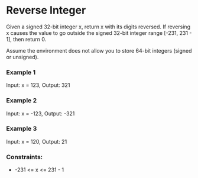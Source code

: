 # Reverse Integer
Given a signed 32-bit integer x, return x with its digits reversed. If reversing x causes the value to go outside the signed 32-bit integer range [-231, 231 - 1], then return 0.

Assume the environment does not allow you to store 64-bit integers (signed or unsigned).


### Example 1
Input: x = 123, Output: 321

### Example 2
Input: x = -123, Output: -321

### Example 3
Input: x = 120, Output: 21

### Constraints:
<ul>
<li>-231 <= x <= 231 - 1</li>
</ul>